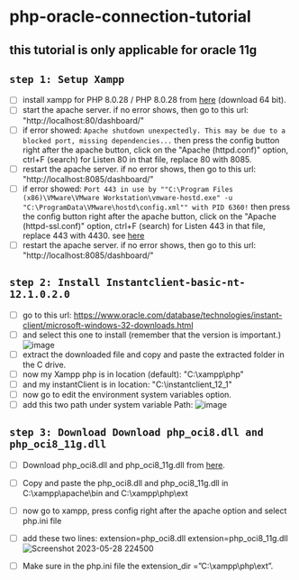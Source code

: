 # php-oracle-connection-tutorial

## this tutorial is only applicable for oracle 11g

## ``step 1: Setup Xampp``

- [ ] install xampp for PHP 8.0.28 / PHP 8.0.28 from [here](https://www.apachefriends.org/download.html) (download 64 bit).
- [ ] start the apache server. if no error shows, then go to this url: "http://localhost:80/dashboard/"
- [ ] if error showed: ``Apache shutdown unexpectedly. This may be due to a blocked port, missing dependencies...`` then press the config button right after the apache button, click on the "Apache (httpd.conf)" option, ctrl+F (search) for Listen 80 in that file, replace 80 with 8085. 
- [ ] restart the apache server. if no error shows, then go to this url: "http://localhost:8085/dashboard/"
- [ ] if error showed: ``Port 443 in use by ""C:\Program Files (x86)\VMware\VMware Workstation\vmware-hostd.exe" -u "C:\ProgramData\VMware\hostd\config.xml"" with PID 6360!`` then press the config button right after the apache button, click on the "Apache (httpd-ssl.conf)" option, ctrl+F (search) for Listen 443 in that file, replace 443 with 4430. see [here](https://stackoverflow.com/questions/21182512/how-to-stop-vmware-port-error-of-443-on-xampp-control-panel-v3-2-1)
- [ ] restart the apache server. if no error shows, then go to this url: "http://localhost:8085/dashboard/"

## ``step 2: Install Instantclient-basic-nt-12.1.0.2.0``

- [ ] go to this url: https://www.oracle.com/database/technologies/instant-client/microsoft-windows-32-downloads.html
- [ ] and select this one to install (remember that the version is important.)
![image](https://github.com/Geek-a-Byte/php-oracle-connection-tutorial/assets/59027621/b5de9dcb-4d8c-404e-93f5-f7709f0b8739)
- [ ] extract the downloaded file and copy and paste the extracted folder in the C drive. 
- [ ] now my Xampp php is in location (default): "C:\xampp\php"
- [ ] and my instantClient is in location: "C:\instantclient_12_1"
- [ ] now go to edit the environment system variables option.
- [ ] add this two path under system variable Path:
 ![image](https://github.com/Geek-a-Byte/php-oracle-connection-tutorial/assets/59027621/4d6c414a-7d20-4b83-92a0-41150160ec87)

## ``step 3: Download Download php_oci8.dll and php_oci8_11g.dll``

- [ ] Download php_oci8.dll and php_oci8_11g.dll from [here](https://drive.google.com/drive/folders/1geoo4LaZdPwvs0JExdHYEaUJT65QRO6k).
- [ ] Copy and paste the php_oci8.dll and php_oci8_11g.dll in C:\xampp\apache\bin and C:\xampp\php\ext
- [ ] now go to xampp, press config right after the apache option and select php.ini file
- [ ] add these two lines: extension=php_oci8.dll  extension=php_oci8_11g.dll
![Screenshot 2023-05-28 224500](https://github.com/Geek-a-Byte/php-oracle-connection-tutorial/assets/59027621/4d692fdc-08b5-42e9-ac6c-96ddb2229b96)
- [ ] Make sure in the php.ini file the extension_dir =”C:\xampp\php\ext”.

